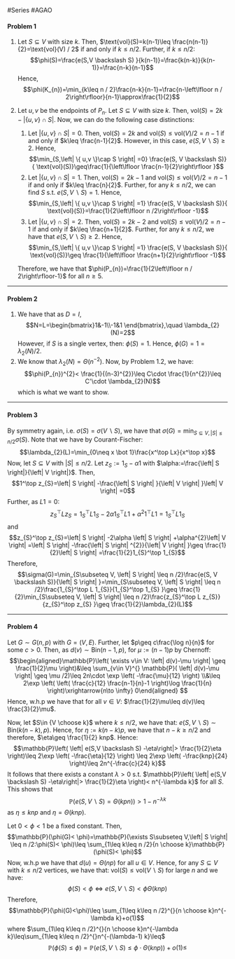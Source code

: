 #Series #AGAO 

#### Problem 1

1. Let $S\subseteq V$ with  size $k$. Then, $\text{vol}(S)=k(n-1)\leq \frac{n(n-1)}{2}=\text{vol}(V) / 2$ if and only if $k\leq n /2$. Further, if $k\leq n /2$:$$\phi(S)=\frac{e(S,V \backslash S) }{k(n-1)}=\frac{k(n-k)}{k(n-1)}=\frac{n-k}{n-1}$$Hence, $$\phi(K_{n})=\min_{k\leq  n / 2}\frac{n-k}{n-1}=\frac{n-\left\lfloor n / 2\right\rfloor}{n-1}\approx\frac{1}{2}$$ 
2. Let $u,v$ be the endpoints of $P_{n}$. Let $S\subseteq V$ with size $k$. Then, $\text{vol}(S)=2k-\left| \{ u,v \}\cap S \right|$. Now, we can do the following case distinctions:
	1. Let $\left| \{ u,v \}\cap S \right|=0$. Then, $\text{vol}(S)=2k$ and $\text{vol}(S) \leq \text{vol}(V) / 2=n-1$ if and only if $k\leq \frac{n-1}{2}$. However, in this case, $e(S, V \backslash S)\geq 2$. Hence, $$\min_{S,\left| \{ u,v \}\cap S \right| =0} \frac{e(S, V \backslash S)}{ \text{vol}(S)}\geq\frac{1}{\left\lfloor \frac{n-1}{2}\right\rfloor }$$
	2. Let $\left| \{ u,v \}\cap S \right|=1$. Then, $\text{vol}(S)=2k -1$ and $\text{vol}(S) \leq \text{vol}(V) / 2=n-1$ if and only if $k\leq \frac{n}{2}$. Further, for any $k\leq n /2$, we can find $S$ s.t. $e(S, V \backslash S)=1$. Hence, $$\min_{S,\left| \{ u,v \}\cap S \right| =1} \frac{e(S, V \backslash S)}{ \text{vol}(S)}=\frac{1}{2\left\lfloor n /2\right\rfloor -1}$$
	3. Let $\left| \{ u,v \}\cap S \right|=2$. Then, $\text{vol}(S)=2k -2$ and $\text{vol}(S) \leq \text{vol}(V) / 2=n-1$ if and only if $k\leq \frac{n+1}{2}$. Further, for any $k\leq n /2$, we have that $e(S, V \backslash S)\geq 2$. Hence, $$\min_{S,\left| \{ u,v \}\cap S \right| =1} \frac{e(S, V \backslash S)}{ \text{vol}(S)}\geq \frac{1}{\left\lfloor \frac{n+1}{2}\right\rfloor -1}$$
   
   Therefore, we have that $\phi(P_{n})=\frac{1}{2\left\lfloor n / 2\right\rfloor-1}$ for all $n\geq 5$. 
   
---
#### Problem 2
1. We have that as $D=I$,  $$N=L=\begin{bmatrix}1&-1\\-1&1 \end{bmatrix},\quad \lambda_{2}(N)=2$$However, if $S$ is a single vertex, then: $\phi(S)=1$. Hence, $\phi(G)=1= \lambda_{2}(N) / 2$.
2. We know that $\lambda_{2}(N)= \Theta(n^{-2})$. Now, by Problem 1.2, we have: $$\phi(P_{n})^{2}< \frac{1}{(n-3)^{2}}\leq C\cdot \frac{1}{n^{2}}\leq C'\cdot  \lambda_{2}(N)$$which is what we want to show.
---
#### Problem 3
By symmetry again, i.e. $\sigma(S)=\sigma(V \backslash S)$, we have that $\sigma(G)=\min_{S\subseteq V, \left| S \right|\leq n /2}\sigma(S)$. Note that we have by Courant-Fischer: $$\lambda_{2}(L)=\min_{0\neq x \bot 1}\frac{x^\top Lx}{x^\top x}$$
Now, let $S\subseteq V$ with $\left| S \right|\leq n /2$. Let $z_{S}:= 1_{S}-\alpha1$ with $\alpha:=\frac{\left| S \right|}{\left| V \right|}$. Then, $$1^\top z_{S}=\left| S \right| -\frac{\left| S \right| }{\left| V \right| }\left| V \right| =0$$Further, as $L 1= 0$:$$z_{S}^\top L z_{S}=1_{S}^\top L 1_{S}-2\alpha 1^\top _{S}L 1+\alpha^{2} 1^\top L 1= 1_{S}^\top L 1_{S}$$and $$z_{S}^\top z_{S}=\left| S \right| -2\alpha \left| S \right| +\alpha^{2}\left| V \right| =\left| S \right| -\frac{\left| S \right| ^{2}}{\left| V \right| }\geq \frac{1}{2}\left| S \right| =\frac{1}{2}1_{S}^\top 1_{S}$$Therefore, $$\sigma(G)=\min_{S\subseteq V, \left| S \right| \leq n /2}\frac{e(S, V \backslash S)}{\left| S \right| }=\min_{S\subseteq V, \left| S \right| \leq n /2}\frac{1_{S}^\top L 1_{S}}{1_{S}^\top 1_{S} }\geq \frac{1}{2}\min_{S\subseteq V, \left| S \right| \leq n /2}\frac{z_{S}^\top L z_{S}}{z_{S}^\top z_{S} }\geq \frac{1}{2}\lambda_{2}(L)$$

---
#### Problem 4
Let $G\sim G(n,p)$ with $G=(V,E)$. Further, let $p\geq c\frac{\log n}{n}$ for some $c>0$. Then, as $d(v)\sim \text{Bin}(n-1,p)$, for $\mu:=(n-1)p$ by Chernoff:$$\begin{aligned}\mathbb{P}\left( \exists v\in V: \left| d(v)-\mu \right| \geq \frac{1}{2}\mu \right)&\leq \sum_{v\in V}^{}  \mathbb{P}( \left| d(v)-\mu \right| \geq \mu /2)\leq 2n\cdot \exp \left( -\frac{\mu}{12} \right) \\&\leq 2\exp \left(  \left( \frac{c}{12} \frac{n-1}{n}-1 \right)\log \frac{1}{n} \right)\xrightarrow{n\to \infty} 0\end{aligned} $$Hence, w.h.p we have that for all $v\in V$: $\frac{1}{2}\mu\leq d(v)\leq \frac{3}{2}\mu$. 

Now, let $S\in {V \choose k}$ where $k\leq n /2$, we have that: $e(S, V \backslash S)\sim \text{Bin}(k(n-k),p)$. Hence, for $\eta:=k(n-k)p$, we have that $n-k\geq n/2$ and therefore, $\eta\geq \frac{1}{2} knp$.  Hence:
$$\mathbb{P}\left( \left| e(S,V \backslash S) -\eta\right|> \frac{1}{2}\eta  \right)\leq 2\exp \left( -\frac{\eta}{12} \right) \leq 2\exp \left( -\frac{knp}{24} \right)\leq 2n^{-\frac{c}{24} k}$$It follows that there exists a constant $\lambda>0$ s.t. $\mathbb{P}\left( \left| e(S,V \backslash S) -\eta\right|> \frac{1}{2}\eta  \right)< n^{-\lambda k}$ for all $S$. This shows that $$\mathbb{P}(e(S, V \backslash S)=\Theta(kpn))> 1-n^{-\lambda k}$$ as $\eta\leq knp$ and $\eta=\Theta(knp)$.


Let $0<\phi<1$ be a fixed constant. Then,  $$\mathbb{P}(\phi(G)< \phi)=\mathbb{P}(\exists S\subseteq V,\left| S \right| \leq n /2:\phi(S)< \phi)\leq \sum_{1\leq k\leq n /2}{n \choose k}\mathbb{P}(\phi(S)< \phi)$$Now, w.h.p we have that $d(u)=\Theta(np)$ for all $u\in V$. Hence, for any $S\subseteq V$ with $k\leq n /2$ vertices, we have that: $\text{vol}(S)\leq \text{vol}(V \backslash S)$ for large $n$ and we have: $$\phi(S)< \phi \iff e(S, V \backslash S)< \phi\Theta(knp)$$
Therefore, $$\mathbb{P}(\phi(G)<\phi)\leq \sum_{1\leq k\leq n /2}^{}{n \choose k}n^{-\lambda k}+o(1)$$where $\sum_{1\leq k\leq n /2}^{}{n \choose k}n^{-\lambda k}\leq\sum_{1\leq k\leq n /2}^{}n^{-(\lambda-1) k}\leq$
$$\mathbb{P}(\phi(S)\leq \phi)=\mathbb{P}\left( e(S,V \backslash S) \leq \phi \cdot \Theta(knp)\right)+o(1)\leq $$
